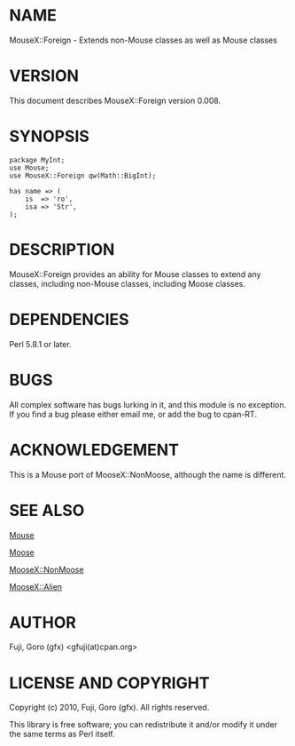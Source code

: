 # NAME

MouseX::Foreign - Extends non-Mouse classes as well as Mouse classes

# VERSION

This document describes MouseX::Foreign version 0.008.

# SYNOPSIS

    package MyInt;
    use Mouse;
    use MouseX::Foreign qw(Math::BigInt);

    has name => (
        is  => 'ro',
        isa => 'Str',
    );

# DESCRIPTION



MouseX::Foreign provides an ability for Mouse classes to extend any classes,
including non-Mouse classes, including Moose classes.

    

# DEPENDENCIES

Perl 5.8.1 or later.

# BUGS

All complex software has bugs lurking in it, and this module is no
exception. If you find a bug please either email me, or add the bug
to cpan-RT.

# ACKNOWLEDGEMENT

This is a Mouse port of MooseX::NonMoose, although the name is different.

# SEE ALSO

[Mouse](https://metacpan.org/pod/Mouse)

[Moose](https://metacpan.org/pod/Moose)

[MooseX::NonMoose](https://metacpan.org/pod/MooseX::NonMoose)

[MooseX::Alien](https://metacpan.org/pod/MooseX::Alien)

# AUTHOR

Fuji, Goro (gfx) <gfuji(at)cpan.org>

# LICENSE AND COPYRIGHT

Copyright (c) 2010, Fuji, Goro (gfx). All rights reserved.

This library is free software; you can redistribute it and/or modify
it under the same terms as Perl itself.
